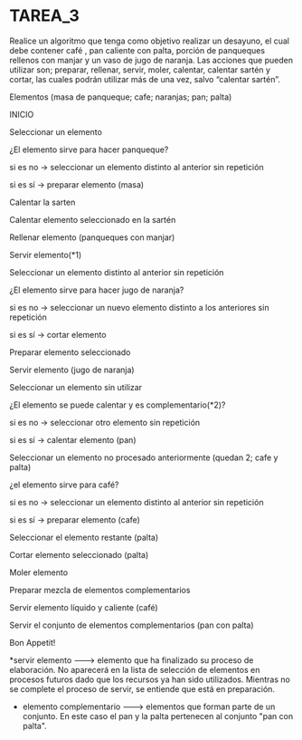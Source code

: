 # TAREA_3 

Realice un algoritmo que tenga como objetivo realizar un desayuno, el cual
debe contener café , pan caliente con palta, porción de panqueques rellenos
con manjar y un vaso de jugo de naranja. Las acciones que pueden utilizar
son; preparar, rellenar, servir, moler, calentar, calentar sartén y cortar, las
cuales podrán utilizar más de una vez, salvo “calentar sartén”.


Elementos (masa de panqueque; cafe; naranjas; pan; palta)

INICIO

Seleccionar un elemento

¿El elemento sirve para hacer panqueque?

si es no -> seleccionar un elemento distinto al anterior sin repetición

si es sí -> preparar elemento (masa)

Calentar la sarten

Calentar elemento seleccionado en la sartén

Rellenar elemento (panqueques con manjar)

Servir elemento(*1)

Seleccionar un elemento distinto al anterior sin repetición

¿El elemento sirve para hacer jugo de naranja?

si es no -> seleccionar un nuevo elemento distinto a los anteriores sin repetición

si es sí ->  cortar elemento 

Preparar elemento seleccionado

Servir elemento (jugo de naranja)

Seleccionar un elemento sin utilizar

¿El elemento se puede calentar y es complementario(*2)?

si es no -> seleccionar otro elemento sin repetición

si es sí ->  calentar elemento (pan)

Seleccionar un elemento no procesado anteriormente (quedan 2; cafe y palta)

¿el elemento sirve para café?

si es no -> seleccionar un elemento distinto al anterior sin repetición

si es sí -> preparar elemento (cafe)

Seleccionar el elemento restante (palta)

Cortar elemento seleccionado (palta)

Moler elemento 

Preparar mezcla de elementos complementarios 

Servir elemento líquido y caliente (café)

Servir el conjunto de elementos complementarios (pan con palta)

Bon Appetit!

*servir elemento ---> elemento que ha finalizado su proceso de elaboración. No aparecerá en la lista de selección de elementos en procesos futuros dado que los recursos ya han sido utilizados. Mientras no se complete el proceso de servir, se entiende que está en preparación.
* elemento complementario ---> elementos que forman parte de un conjunto. En este caso el pan y la palta pertenecen al conjunto "pan con palta".
